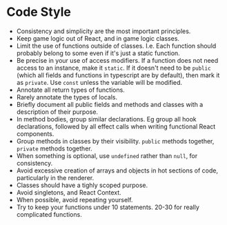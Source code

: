 # Code Style

- Consistency and simplicity are the most important principles.
- Keep game logic out of React, and in game logic classes.
- Limit the use of functions outside of classes. I.e. Each function should probably belong to some
  even if it's just a static function.
- Be precise in your use of access modifiers. If a function does not need access to an instance,
  make it `static`. If it doesn't need to be `public` (which all fields and functions in typescript
  are by default), then mark it as `private`. Use `const` unless the variable will be modified.
- Annotate all return types of functions.
- Rarely annotate the types of locals.
- Briefly document all public fields and methods and classes with a description of their purpose.
- In method bodies, group similar declarations. Eg group all hook declarations, followed by all
  effect calls when writing functional React components.
- Group methods in classes by their visibility. `public` methods together, `private` methods together.
- When something is optional, use `undefined` rather than `null`, for consistency.
- Avoid excessive creation of arrays and objects in hot sections of code, particularly in the renderer.
- Classes should have a tighly scoped purpose.
- Avoid singletons, and React Context.
- When possible, avoid repeating yourself.
- Try to keep your functions under 10 statements. 20-30 for really complicated functions.
